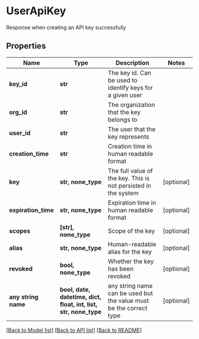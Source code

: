 # UserApiKey

Response when creating an API key successfully

## Properties
Name | Type | Description | Notes
------------ | ------------- | ------------- | -------------
**key_id** | **str** | The key id. Can be used to identify keys for a given user | 
**org_id** | **str** | The organization that the key belongs to | 
**user_id** | **str** | The user that the key represents | 
**creation_time** | **str** | Creation time in human readable format | 
**key** | **str, none_type** | The full value of the key. This is not persisted in the system | [optional] 
**expiration_time** | **str, none_type** | Expiration time in human readable format | [optional] 
**scopes** | **[str], none_type** | Scope of the key | [optional] 
**alias** | **str, none_type** | Human-readable alias for the key | [optional] 
**revoked** | **bool, none_type** | Whether the key has been revoked | [optional] 
**any string name** | **bool, date, datetime, dict, float, int, list, str, none_type** | any string name can be used but the value must be the correct type | [optional]

[[Back to Model list]](../README.md#documentation-for-models) [[Back to API list]](../README.md#documentation-for-api-endpoints) [[Back to README]](../README.md)


